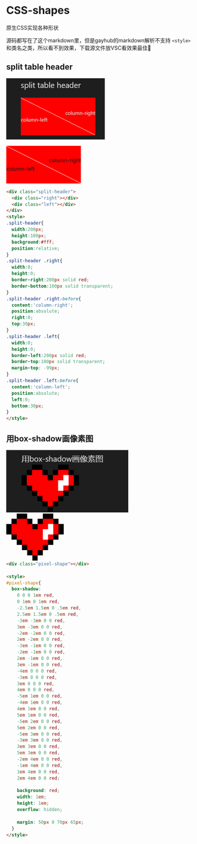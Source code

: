 # CSS-shapes
原生CSS实现各种形状

源码都写在了这个markdown里，但是gayhub的markdown解析不支持 `<style>` 和类名之类，所以看不到效果，下载源文件放VSC看效果最佳🍻

## split table header

![preview](./preview/00.png)

<div class="split-header">
  <div class="right"></div>
  <div class="left"></div>
</div>

<style>
.split-header{
  width:200px;
  height:100px;
  background:#fff;
  position:relative;
}
.split-header .right{
  width:0;
  height:0;
  border-right:200px solid red;
  border-bottom:100px solid transparent;
}
.split-header .right:before{
  content:'column-right';
  position:absolute;
  right:0;
  top:30px;
}
.split-header .left{
  width:0;
  height:0;
  border-left:200px solid red;
  border-top:100px solid transparent;
  margin-top: -99px;
}
.split-header .left:before{
  content:'column-left';
  position:absolute;
  left:0;
  bottom:30px;
}
</style>

```html
<div class="split-header">
  <div class="right"></div>
  <div class="left"></div>
</div>
<style>
.split-header{
  width:200px;
  height:100px;
  background:#fff;
  position:relative;
}
.split-header .right{
  width:0;
  height:0;
  border-right:200px solid red;
  border-bottom:100px solid transparent;
}
.split-header .right:before{
  content:'column-right';
  position:absolute;
  right:0;
  top:30px;
}
.split-header .left{
  width:0;
  height:0;
  border-left:200px solid red;
  border-top:100px solid transparent;
  margin-top: -99px;
}
.split-header .left:before{
  content:'column-left';
  position:absolute;
  left:0;
  bottom:30px;
}
</style>
```


## 用box-shadow画像素图

![preview](./preview/01.png)

<div class="pixel-shape"></div>

<style>
.pixel-shape{
  box-shadow:4em 0em #000, 
  3em 1em #000, 
  2em 2em #000, 
  1em 3em #000, 
  0em 4em #000, 
  -1em 3em #000, 
  -2em 2em #000, 
  -3em 1em #000, 
  -4em 0em #000, 
  -5em -1em #000, 
  -5em -2em #000, 
  -4em -3em #000, 
  -3em -4em #000, 
  -2em -4em #000, 
  -1em -3em #000, 
  0em -2em #000, 
  1em -3em #000, 
  2em -4em #000, 
  3em -4em #000, 
  4em -3em #000, 
  5em -2em #000, 
  5em -1em #000, 
  2em 0em #fff, 
  2em -1em #fff, 
  3em -1em #fff, 
  3em -2em #fff, 
  4em -1em red, 
  4em -2em red, 
  3em 0em red, 
  3em -3em red, 
  2em 1em red, 
  2em -2em red, 
  2em -3em red, 
  1em -2em red, 
  1em -1em red, 
  1em 0em red, 
  1em 1em red, 
  1em 2em red, 
  1em 3em red, 
  0em -1em red, 
  0em 0em red, 
  0em 1em red, 
  0em 2em red, 
  0em 3em red, 
  -1em -2em red, 
  -1em -1em red, 
  -1em 0em red, 
  -1em 1em red, 
  -1em 2em red, 
  -1em 3em red, 
  -2em -3em red, 
  -2em -2em red, 
  -2em -1em red, 
  -2em 0em red, 
  -2em 1em red, 
  -3em -3em red, 
  -3em -2em red, 
  -3em -1em red, 
  -3em 0em red, 
  -4em -1em red, 
  -4em -2em red;
    background: red;
    width: 1em;
    height: 1em;
    overflow: hidden;
    margin: 4em 5em;
  }
</style>

```html
<div class="pixel-shape"></div>

<style>
#pixel-shape{
  box-shadow:
    0 0 0 1em red,
    0 1em 0 1em red,
    -2.5em 1.5em 0 .5em red,
    2.5em 1.5em 0 .5em red,
    -3em -3em 0 0 red,
    3em -3em 0 0 red,
    -2em -2em 0 0 red,
    2em -2em 0 0 red,
    -3em -1em 0 0 red,
    -2em -1em 0 0 red,
    2em -1em 0 0 red,
    3em -1em 0 0 red,
    -4em 0 0 0 red,
    -3em 0 0 0 red,
    3em 0 0 0 red,
    4em 0 0 0 red,
    -5em 1em 0 0 red,
    -4em 1em 0 0 red,
    4em 1em 0 0 red,
    5em 1em 0 0 red,
    -5em 2em 0 0 red,
    5em 2em 0 0 red,
    -5em 3em 0 0 red,
    -3em 3em 0 0 red,
    3em 3em 0 0 red,
    5em 3em 0 0 red,
    -2em 4em 0 0 red,
    -1em 4em 0 0 red,
    1em 4em 0 0 red,
    2em 4em 0 0 red;

    background: red;
    width: 1em;
    height: 1em;
    overflow: hidden;

    margin: 50px 0 70px 65px;
  }
</style>
```

